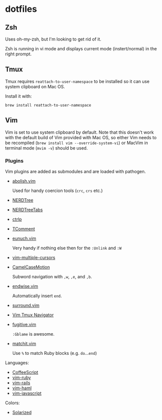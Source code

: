 # dotfiles

## Zsh

Uses oh-my-zsh, but I'm looking to get rid of it.

Zsh is running in vi mode and displays current mode (instert/normal) in the right prompt.

## Tmux

Tmux requires `reattach-to-user-namespace` to be installed so it can use system clipboard on Mac OS.

Install it with:

```
brew install reattach-to-user-namespace
```

## Vim

Vim is set to use system clipboard by default. Note that this doesn't work with the default build
of Vim provided with Mac OS, so either Vim needs to be recompiled
(`brew install vim --override-system-vi`) or MacVim in terminal mode (`mvim -v`) should be used.

### Plugins

Vim plugins are added as submodules and are loaded with pathogen.

* [abolish.vim](https://github.com/tpope/vim-abolish)

  Used for handy coercion tools (`crc`, `crs` etc.)

* [NERDTree](https://github.com/scrooloose/nerdtree)
* [NERDTreeTabs](https://github.com/jistr/vim-nerdtree-tabs)
* [ctrlp](https://github.com/kien/ctrlp.vim)
* [TComment](https://github.com/tomtom/tcomment_vim)
* [eunuch.vim](https://github.com/tpope/vim-eunuch)

  Very handy if nothing else then for the `:Unlink` and `:W`

* [vim-multiple-cursors](https://github.com/terryma/vim-multiple-cursors)
* [CamelCaseMotion](https://github.com/bkad/CamelCaseMotion)

  Subword navigation with `,w`, `,e`, and `,b`.

* [endwise.vim](https://github.com/tpope/vim-endwise)

  Automatically insert `end`.

* [surround.vim](https://github.com/tpope/vim-surround)
* [Vim Tmux Navigator](https://github.com/christoomey/vim-tmux-navigator)
* [fugitive.vim](https://github.com/tpope/vim-fugitive)

  `:Gblame` is awesome.

* [matchit.vim](http://www.vim.org/scripts/script.php?script_id=39)

  Use `%` to match Ruby blocks (e.g. `do`...`end`)

Languages:

* [CoffeeScript](https://github.com/kchmck/vim-coffee-script)
* [vim-ruby](https://github.com/vim-ruby/vim-ruby)
* [vim-rails](https://github.com/tpope/vim-rails)
* [vim-haml](https://github.com/chriseppstein/vim-haml)
* [vim-javascript](https://github.com/pangloss/vim-javascript)

Colors:

* [Solarized](https://github.com/altercation/vim-colors-solarized)
